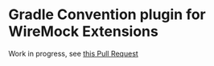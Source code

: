 # Gradle Convention plugin for WireMock Extensions

Work in progress, see [this Pull Request](https://github.com/wiremock/gradle-wiremock-extension-plugins/pull/1)
